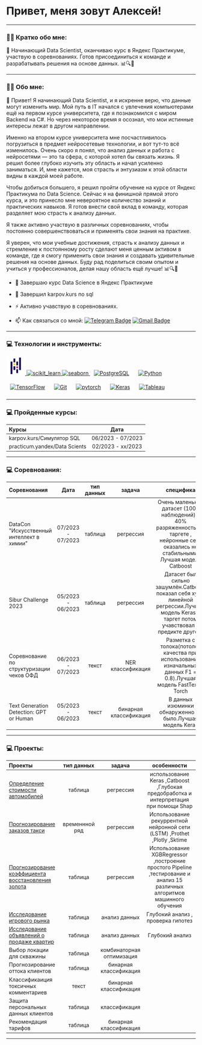 
# Привет, меня зовут Алексей!

---

### :man_technologist: Кратко обо мне:
👋 Начинающий Data Scientist, оканчиваю курс в Яндекс Практикуме, участвую в соревнованиях. Готов присоединиться к команде и разрабатывать решения на основе данных. 📊🔍🚀

---

### :man_technologist: Обо мне:

👋 Привет! Я начинающий Data Scientist, и я искренне верю, что данные могут изменить мир. Мой путь в IT начался с увлечения компьютерами ещё на первом курсе университета, где я познакомился с миром Backend на C#. Но через некоторое время я осознал, что мои истинные интересы лежат в другом направлении.

Именно на втором курсе университета мне посчастливилось погрузиться в предмет нейросетевые технологии, и вот тут-то всё изменилось. Очень скоро я понял, что анализ данных и работа с нейросетями — это та сфера, с которой хотел бы связать жизнь. Я решил более глубоко изучить эту область и начал усиленно заниматься. И, мне кажется, моя страсть и энтузиазм к этой области видны в каждой моей работе.

Чтобы добиться большего, я решил пройти обучение на курсе от Яндекс Практикума по Data Science. Сейчас я на финишной прямой этого курса, и это принесло мне невероятное количество знаний и практических навыков. Я готов внести свой вклад в команду, которая разделяет мою страсть к анализу данных.

Я также активно участвую в различных соревнованиях, чтобы постоянно совершенствоваться и применять свои знания на практике.

Я уверен, что мои учебные достижения, страсть к анализу данных и стремление к постоянному росту сделают меня ценным активом в команде, где я смогу применить свои знания и создавать удивительные решения на основе данных. Буду рад поделиться своим опытом и учиться у профессионалов, делая нашу область ещё лучше! 📊🔍🚀

- :telescope: Завершаю курс Data Science в Яндекс Практикуме

- :seedling: Завершил karpov.kurs по sql

- :zap: Активно учавствую в соревнованиях.

- :mailbox: Как связаться со мной: [![Telegram Badge](https://img.shields.io/badge/-kurilov-blue?style=flat&logo=Telegram&logoColor=white)](https://t.me/Ale760k) [![Gmail Badge](https://img.shields.io/badge/-Gmail-red?style=flat&logo=Gmail&logoColor=white)](mailto:760.5024@gmail.com)

---

### 💻 Технологии и инструменты:

<p align="left"> <a href="https://pandas.pydata.org/" target="_blank" rel="noreferrer"> <img src="https://raw.githubusercontent.com/devicons/devicon/2ae2a900d2f041da66e950e4d48052658d850630/icons/pandas/pandas-original.svg" alt="pandas" width="50" height="50"/> </a><a href="https://scikit-learn.org/" target="_blank" rel="noreferrer"> <img src="https://upload.wikimedia.org/wikipedia/commons/0/05/Scikit_learn_logo_small.svg" alt="scikit_learn" width="50" height="50"/> </a> <a href="https://seaborn.pydata.org/" target="_blank" rel="noreferrer"> <img src="https://seaborn.pydata.org/_images/logo-mark-lightbg.svg" alt="seaborn" width="50" height="50"/> </a>
<a href="https://www.postgresql.org/" target="_blank"><img style="margin: 10px" src="https://profilinator.rishav.dev/skills-assets/postgresql-original-wordmark.svg" alt="PostgreSQL" height="50" /></a>  
<a href="https://www.python.org/" target="_blank"><img style="margin: 10px" src="https://profilinator.rishav.dev/skills-assets/python-original.svg" alt="Python" height="50" /></a>  
<a href="https://www.tensorflow.org/" target="_blank"><img style="margin: 10px" src="https://profilinator.rishav.dev/skills-assets/tensorflow-icon.svg" alt="TensorFlow" height="50" /></a>  
<a href="https://github.com/" target="_blank"><img style="margin: 10px" src="https://profilinator.rishav.dev/skills-assets/git-scm-icon.svg" alt="Git" height="50" /></a>  
<a href="https://pytorch.org/" target="_blank"><img style="margin: 10px" src="https://profilinator.rishav.dev/skills-assets/pytorch-icon.svg" alt="pytorch" height="50" /></a>  
<a href="https://keras.io/" target="_blank"><img style="margin: 10px" src="https://profilinator.rishav.dev/skills-assets/keras.png" alt="Keras" height="50" /></a>  
<a href="https://www.tableau.com/" target="_blank"><img style="margin: 10px" src="https://profilinator.rishav.dev/skills-assets/tableau.svg" alt="Tableau" height="50" /></a>  </p>

---

 ### 💻 Пройденные курсы:

| Курсы                                                           | Дата              |
|:----------------------------------------------------------------| :---------------: |
| karpov.kurs/Симулятор SQL                                       | 06/2023 - 07/2023 |
| practicum.yandex/Data Scients                                   | 02/2023 - xx/2023 |

--- 

 ### 💻 Соревнования:

| Соревнования                              | Дата              | тип данных | задача                 | специфика |
|:------------------------------------------| :---------------: | :--------: | :---------------------:| :---------: |
| DataCon "Искусственный интеллект в химии" | 07/2023 - 07/2023 | таблица    | регрессия              |Очень маленький датасет (1000 наблюдений) с 40% разряженностью в таргете , нейронные сети оказались не стабильными. Лучшая модель Catboost|
| Sibur Challenge 2023                      | 05/2023 - 06/2023 | таблица    | регрессия              |Датасет был сильно зашумлён.Catboost показал себя хуже линейной регрессии.Лучшая модель Keras.1 таргет потом учавствовал в предикте другого|
| Соревнование по структуризации чеков ОФД  | 06/2023 - 07/2023 | текст      | NER классификация      |Разметка с толока(потолок качества при использование изначальных данных F1 = 0.8).Лучшая модель FastText + Torch|
| Text Generation Detection: GPT or Human   | 05/2023 - 06/2023 | текст      | бинарная классификация |В данных изюминки обнаруженно не было.Лучшая модель Keras|

--- 

 ### 💻 Проекты:

| Проекты                                     | тип данных     | задача                    | особенности |
| :-------------------------------------------| :------------: | :-----------------------: | :---------: |
| <a href=https://github.com/verydirtyhands/the_cost_of_cars.git>Определение стоимости автомобилей </a>  | таблица | регрессия | использование Keras ,Catboost ,Глубокая предобработка и интерпретация при помощи Shap |
| <a href=https://github.com/verydirtyhands/taxi_counter.git>Прогнозирование заказов такси </a>              | временнной ряд | регрессия                 | Использование рекуррентной нейронной сети (LSTM) ,Prothet ,Plotly ,Sktime            |
| <a href=https://github.com/verydirtyhands/gold_project.git>Прогнозирование коэффициента восстановления золота</a>| таблица        | регрессия                 | Использование XGBRegressor ,построение простого Pipeline ,тестирование и анализ 15 различных алгоритмов машинного обучения|
| <a href=https://github.com/verydirtyhands/gaming_market.git>Исследование игрового рынка </a>               | таблица        | анализ данных             | Глубокий анализ , проверка гипотез |
| <a href=https://github.com/verydirtyhands/flat.git>Исследование объявлений о продаже квартир </a>   | таблица        | анализ данных             | Глубокий анализ   |
| Выбор локации для скважины                  | таблица        | комбинаторная оптимизация |    |
| Прогнозирование оттока клиентов             | таблица        | бинарная классификация    |    |
| Классификаиция токсичных комментариев       | текст          | бинарная классификация    |    |
| Защита персональных данных клиентов         | таблица        | классификация             |    |
| Рекомендация тарифов                        | таблица        | бинарная классификация    |    |

--- 
